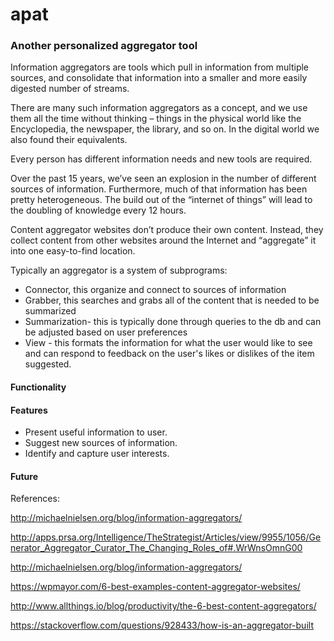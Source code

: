 # apat
### Another personalized aggregator tool

Information aggregators are tools which pull in information from multiple sources, and consolidate that information into a smaller and more easily digested number of streams.

There are many such information aggregators as a concept, and we use them all the time without thinking – things in the physical world like the Encyclopedia, the newspaper, the library, and so on. In the digital world we also found their equivalents.

Every person has different information needs and new tools are required. 

Over the past 15 years, we’ve seen an explosion in the number of different sources of information. Furthermore, much of that information has been pretty heterogeneous. The build out of  the “internet of things” will lead to the doubling of knowledge every 12 hours.

Content aggregator websites don’t produce their own content. Instead, they collect content from other websites around the Internet and “aggregate” it into one easy-to-find location.

Typically an aggregator is a system of subprograms:
* Connector, this organize and connect to sources of information
* Grabber, this searches and grabs all of the content that is needed to be summarized
* Summarization- this is typically done through queries to the db and can be adjusted based on user preferences
* View - this formats the information for what the user would like to see and can respond to feedback on the user's likes or dislikes of the item suggested.

#### Functionality


#### Features
* Present useful information to user.
* Suggest new sources of information.
* Identify and capture user interests.

#### Future



References:

http://michaelnielsen.org/blog/information-aggregators/

http://apps.prsa.org/Intelligence/TheStrategist/Articles/view/9955/1056/Generator_Aggregator_Curator_The_Changing_Roles_of#.WrWnsOmnG00

http://michaelnielsen.org/blog/information-aggregators/

https://wpmayor.com/6-best-examples-content-aggregator-websites/

http://www.allthings.io/blog/productivity/the-6-best-content-aggregators/

https://stackoverflow.com/questions/928433/how-is-an-aggregator-built



